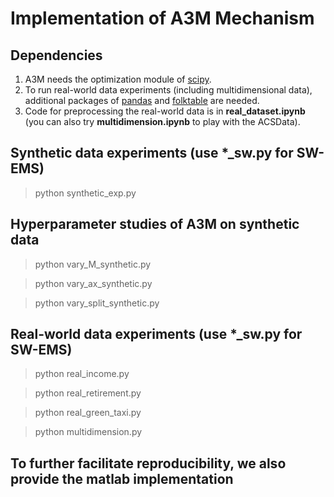 # Implementation of A3M Mechanism

## Dependencies 
1. A3M needs the optimization module of [scipy](https://docs.scipy.org/doc/scipy/reference/generated/scipy.optimize.linprog.html).
2. To run real-world data experiments (including multidimensional data), additional packages of [pandas](https://pandas.pydata.org/) and [folktable](https://github.com/socialfoundations/folktables) are needed.
3. Code for preprocessing the real-world data is in **real_dataset.ipynb** (you can also try **multidimension.ipynb** to play with the ACSData).

## Synthetic data experiments (use *_sw.py for SW-EMS)

> python synthetic_exp.py

## Hyperparameter studies of A3M on synthetic data

> python vary_M_synthetic.py

> python vary_ax_synthetic.py

> python vary_split_synthetic.py

## Real-world data experiments (use *_sw.py for SW-EMS)

> python real_income.py

> python real_retirement.py

> python real_green_taxi.py

> python multidimension.py

## To further facilitate reproducibility, we also provide the matlab implementation

